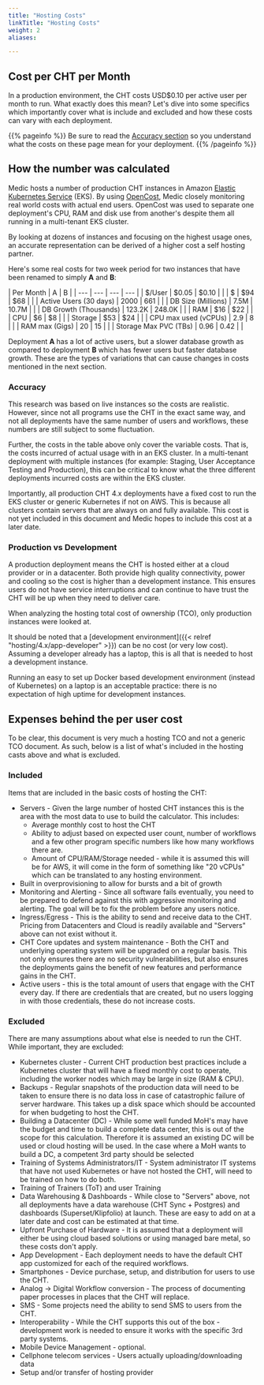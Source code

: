 ```yaml
---
title: "Hosting Costs"
linkTitle: "Hosting Costs"
weight: 2
aliases:

---
```



## Cost per CHT per Month

In a production environment, the CHT costs USD$0.10 per active user per month to run.  What exactly does this mean? Let's dive into some specifics which importantly cover what is include and excluded and how these costs can vary with each deployment.

{{% pageinfo %}}
Be sure to read the [Accuracy section](#accuracy) so you understand what the costs on these page mean for your deployment.
{{% /pageinfo %}}

## How the number was calculated

Medic hosts a number of production CHT instances in Amazon [Elastic Kubernetes Service](https://aws.amazon.com/eks/) (EKS). By using [OpenCost](https://www.opencost.io/), Medic closely monitoring real world costs with actual end users. OpenCost was used to separate one deployment's CPU, RAM and disk use from another's despite them all running in a multi-tenant EKS cluster.

By looking at dozens of instances and focusing on the highest usage ones, an accurate representation can be derived of a higher cost a self hosting partner.  

Here's some real costs for two week period for two instances that have been renamed to simply **A** and **B**:

| Per Month | A | B | 
| --- | --- | --- | --- |
| $/User | $0.05 | $0.10 |  |
| $ | $94 | $68 |  |
| Active Users (30 days) | 2000 | 661 |  |
| DB Size (Millions) | 7.5M | 10.7M |  |
| DB Growth (Thousands) | 123.2K | 248.0K |  |
| RAM | $16 | $22 |  |
| CPU | $6 | $8 |  |
| Storage | $53 | $24 |  |
| CPU max used (vCPUs) | 2.9 | 8 |  |
| RAM max (Gigs) | 20 | 15 |  |
| Storage Max PVC (TBs) | 0.96 | 0.42 |  |

Deployment **A** has a lot of active users, but a slower database growth as compared to deployment **B** which has fewer users but faster database growth. These are the types of variations that can cause changes in costs mentioned in the next section.

### Accuracy

This research was based on live instances so the costs are realistic.  However, since not all programs use the CHT in the exact same way, and not all deployments have the same number of users and workflows, these numbers are still subject to some fluctuation.

Further, the costs in the table above only cover the variable costs.  That is, the costs incurred of actual usage with in an EKS cluster.  In a multi-tenant deployment with multiple instances (for example: Staging, User Acceptance Testing and Production), this can be critical to know what the three different deployments incurred costs are within the EKS cluster.  

Importantly, all production CHT 4.x deployments have a fixed cost to run the EKS cluster or generic Kubernetes if not on AWS. This is because all clusters contain servers that are always on and fully available. This cost is not yet included in this document and Medic hopes to include this cost at a later date.

###  Production vs Development

A production deployment means the CHT is hosted either at a cloud provider or in a datacenter. Both provide high quality connectivity, power and cooling so the cost is higher than a development instance.  This ensures users do not have service interruptions and can continue to have trust the CHT will be up when they need to deliver care.

When analyzing the hosting total cost of ownership (TCO), only production instances were looked at.

It should be noted that a [development environment]({{< relref "hosting/4.x/app-developer" >}})  can be no cost (or very low cost).  Assuming a developer already has a laptop, this is all that is needed to host a development instance. 

Running an easy to set up Docker based development environment (instead of Kubernetes) on a laptop is an acceptable practice: there is no expectation of high uptime for development instances.

## Expenses behind the per user cost

To be clear, this document is very much a hosting TCO and not a generic TCO document.  As such, below is a list of what's included in the hosting casts above and what is excluded.

### Included

Items that are included in the basic costs of hosting the CHT:

* Servers - Given the large number of hosted CHT instances this is the area with the most data to use to build the calculator.  This includes:
    * Average monthly cost to host the CHT
    * Ability to adjust based on expected user count, number of workflows and a few other program specific numbers like how many workflows there are.
    * Amount of CPU/RAM/Storage needed - while it is assumed this will be for AWS, it will come in the form of something like "20 vCPUs" which can be translated to any hosting environment.
* Built in overprovisioning to allow for bursts and a bit of growth
* Monitoring and Alerting - Since all software fails eventually, you need to be prepared to defend against this with aggressive monitoring and alerting.  The goal will be to fix the problem before any users notice.
* Ingress/Egress - This is the ability to send and receive data to the CHT.  Pricing from Datacenters and Cloud is readily available and "Servers" above can not exist without it.
* CHT Core updates and system maintenance - Both the CHT and underlying operating system will be upgraded on a regular basis.  This not only ensures there are no security vulnerabilities, but also ensures the deployments gains the benefit of new features and performance gains in the CHT.
* Active users - this is the total amount of users that engage with the CHT every day.  If there are credentials that are created, but no users logging in with those credentials, these do not increase costs.

### Excluded

There are many assumptions about what else is needed to run the CHT. While important, they are excluded:

* Kubernetes cluster - Current CHT production best practices include a Kubernetes cluster that will have a fixed monthly cost to operate, including the worker nodes which may be large in size (RAM & CPU).
* Backups - Regular snapshots of the production data will need to be taken to ensure there is no data loss in case of catastrophic failure of server hardware.  This takes up a disk space which should be accounted for when budgeting to host the CHT.
* Building a Datacenter (DC) - While some well funded MoH's may have the budget and time to build a complete data center, this is out of the scope for this calculation.  Therefore it is assumed an existing DC will be used or cloud hosting will be used.  In the case where a MoH wants to build a DC, a competent 3rd party should be selected
* Training of Systems Administrators/IT - System administrator IT systems that have not used Kubernetes or have not hosted the CHT, will need to be trained on how to do both.
* Training of Trainers (ToT) and user Training
* Data Warehousing & Dashboards - While close to "Servers" above, not all deployments have a data warehouse (CHT Sync + Postgres) and dashboards (Superset/Klipfolio) at launch.  These are easy to add on at a later date and cost can be estimated at that time.
* Upfront Purchase of Hardware - It is assumed that a deployment will either be using cloud based solutions or using managed bare metal, so these costs don't apply.
* App Development - Each deployment needs to have the default CHT app customized for each of the required workflows.
* Smartphones - Device purchase, setup, and distribution for users to use the CHT.
* Analog -> Digital Workflow conversion - The process of documenting paper processes in places that the CHT will replace.
* SMS - Some projects need the ability to send SMS to users from the CHT.
* Interoperability - While the CHT supports this out of the box - development work is needed to ensure it works with the specific 3rd party systems.
* Mobile Device Management - optional.
* Cellphone telecom services - Users actually uploading/downloading data
* Setup and/or transfer of hosting provider
